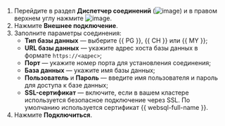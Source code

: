 1. Перейдите в раздел **Диспетчер соединений** (![image](../../_assets/console-icons/folder-tree.svg)) и в правом верхнем углу нажмите ![image](../../_assets/console-icons/square-plus.svg).
1. Нажмите **Внешнее подключение**.
1. Заполните параметры соединения:
    * **Тип базы данных** — выберите {{ PG }}, {{ CH }} или {{ MY }};
    * **URL базы данных** — укажите адрес хоста базы данных в формате `https://<адрес>`;
    * **Порт** — укажите номер порта для установления соединения;
    * **База данных** — укажите имя базы данных;
    * **Пользователь** и **Пароль** — введите имя пользователя и пароль для доступа к базе данных;
    * **SSL-сертификат** — включите, если в вашем кластере используется безопасное подключение через SSL. По умолчанию используется сертификат {{ websql-full-name }}.
1. Нажмите **Подключиться**.